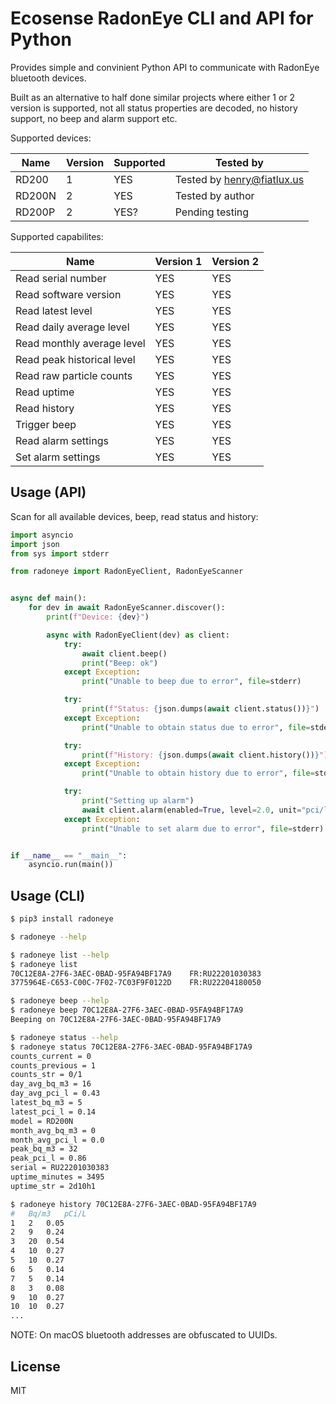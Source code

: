 # Ecosense RadonEye CLI and API for Python

Provides simple and convinient Python API to communicate with RadonEye bluetooth devices.

Built as an alternative to half done similar projects where either 1 or 2 version is supported, not
all status properties are decoded, no history support, no beep and alarm support etc.

Supported devices:

| Name   | Version | Supported | Tested by                  |
| ------ | ------- | --------- | -------------------------- |
| RD200  | 1       | YES       | Tested by henry@fiatlux.us |
| RD200N | 2       | YES       | Tested by author           |
| RD200P | 2       | YES?      | Pending testing            |

Supported capabilites:

| Name                       | Version 1 | Version 2 |
| -------------------------- | --------- | --------- |
| Read serial number         | YES       | YES       |
| Read software version      | YES       | YES       |
| Read latest level          | YES       | YES       |
| Read daily average level   | YES       | YES       |
| Read monthly average level | YES       | YES       |
| Read peak historical level | YES       | YES       |
| Read raw particle counts   | YES       | YES       |
| Read uptime                | YES       | YES       |
| Read history               | YES       | YES       |
| Trigger beep               | YES       | YES       |
| Read alarm settings        | YES       | YES       |
| Set alarm settings         | YES       | YES       |

## Usage (API)

Scan for all available devices, beep, read status and history:

```py
import asyncio
import json
from sys import stderr

from radoneye import RadonEyeClient, RadonEyeScanner


async def main():
    for dev in await RadonEyeScanner.discover():
        print(f"Device: {dev}")

        async with RadonEyeClient(dev) as client:
            try:
                await client.beep()
                print("Beep: ok")
            except Exception:
                print("Unable to beep due to error", file=stderr)

            try:
                print(f"Status: {json.dumps(await client.status())}")
            except Exception:
                print("Unable to obtain status due to error", file=stderr)

            try:
                print(f"History: {json.dumps(await client.history())}")
            except Exception:
                print("Unable to obtain history due to error", file=stderr)

            try:
                print("Setting up alarm")
                await client.alarm(enabled=True, level=2.0, unit="pci/l", interval=60)
            except Exception:
                print("Unable to set alarm due to error", file=stderr)


if __name__ == "__main__":
    asyncio.run(main())
```

## Usage (CLI)

```sh
$ pip3 install radoneye

$ radoneye --help

$ radoneye list --help
$ radoneye list
70C12E8A-27F6-3AEC-0BAD-95FA94BF17A9	FR:RU22201030383
3775964E-C653-C00C-7F02-7C03F9F0122D	FR:RU22204180050

$ radoneye beep --help
$ radoneye beep 70C12E8A-27F6-3AEC-0BAD-95FA94BF17A9
Beeping on 70C12E8A-27F6-3AEC-0BAD-95FA94BF17A9

$ radoneye status --help
$ radoneye status 70C12E8A-27F6-3AEC-0BAD-95FA94BF17A9
counts_current = 0
counts_previous = 1
counts_str = 0/1
day_avg_bq_m3 = 16
day_avg_pci_l = 0.43
latest_bq_m3 = 5
latest_pci_l = 0.14
model = RD200N
month_avg_bq_m3 = 0
month_avg_pci_l = 0.0
peak_bq_m3 = 32
peak_pci_l = 0.86
serial = RU22201030383
uptime_minutes = 3495
uptime_str = 2d10h1

$ radoneye history 70C12E8A-27F6-3AEC-0BAD-95FA94BF17A9
#	Bq/m3	pCi/L
1	2	0.05
2	9	0.24
3	20	0.54
4	10	0.27
5	10	0.27
6	5	0.14
7	5	0.14
8	3	0.08
9	10	0.27
10	10	0.27
...
```

NOTE: On macOS bluetooth addresses are obfuscated to UUIDs.

## License

MIT
